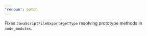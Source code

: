 ```yaml
---
'renoun': patch
---
```


Fixes `JavaScriptFileExport#getType` resolving prototype methods in `node_modules`.
